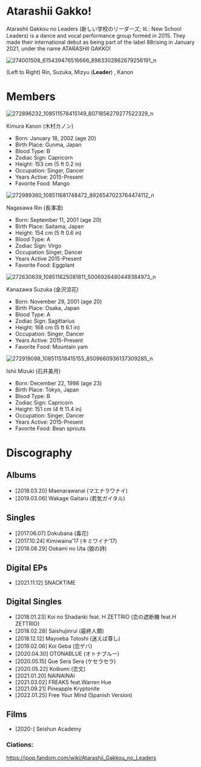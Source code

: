 # Atarashii Gakko! 
Atarashii Gakkou no Leaders (新しい学校のリーダーズ; lit.: New School Leaders) is a dance and vocal performance group formed in 2015.
They made their international debut as being part of the label 88rising in January 2021, under the name ATARASHII GAKKO!

![274001508_615439476516666_8983302862679256191_n](https://user-images.githubusercontent.com/101574910/159451472-68de8f3d-df73-4931-b157-e776ed311b38.jpg)

(Left to Right) Rin, Suzuka, Mizyu (**Leader**) , Kanon


# Members 


![272896232_108511578415149_8071856279277522329_n](https://user-images.githubusercontent.com/101574910/159457640-6cd44810-f2ac-488f-8d26-a1e37942b7ef.jpg)

Kimura Kanon (木村カノン) 
* Born: January 18, 2002 (age 20)
* Birth Place: Gunma, Japan
* Blood Type: B
* Zodiac Sign: Capricorn
* Height: 153 cm (5 ft 0.2 in)
* Occupation: Singer, Dancer
* Years Active: 2015-Present
* Favorite Food: Mango


![272989360_108511681748472_8926547023764474112_n](https://user-images.githubusercontent.com/101574910/159455753-ef79dad3-cfa1-4774-807c-750972d66b50.jpg)

Nagasawa Rin (長澤凛)
* Born: September 11, 2001 (age 20)
* Birth Place: Saitama, Japan
* Height: 154 cm (5 ft 0.6 in)
* Blood Type: A
* Zodiac Sign: Virgo
* Occupation Singer, Dancer
* Years Active 2015-Present
* Favorite Food: Eggplant


![272630639_108511625081811_5006926480449384973_n](https://user-images.githubusercontent.com/101574910/159456817-dae0e717-86b7-43c1-b65d-683d8e0d88f3.jpg)

Kanazawa Suzuka (金沢涼花)
* Born: November 29, 2001 (age 20)
* Birth Place: Osaka, Japan
* Blood Type: A
* Zodiac Sign: Sagittarius
* Height: 168 cm (5 ft 6.1 in)
* Occupation: Singer, Dancer
* Years Active: 2015-Present
* Favorite Food: Mountain yam


![272919098_108511518415155_8509660936137309285_n](https://user-images.githubusercontent.com/101574910/159458887-8b42b846-e2ba-46f4-9880-14bdf0b02764.jpg)

Ishii Mizuki (石井美月)
* Born: December 22, 1998 (age 23)
* Birth Place: Tokyo, Japan
* Blood Type: B
* Zodiac Sign: Capricorn
* Height: 151 cm (4 ft 11.4 in)
* Occupation: Singer, Dancer
* Years Active: 2015-Present
* Favorite Food: Bean sprouts


# Discography

## Albums
* [2018.03.20] Maenarawanai (マエナラワナイ)
* [2019.03.06] Wakage Gaitaru (若気ガイタル)

## Singles
* [2017.06.07] Dokubana (毒花)
* [2017.10.24] Kimiwaina'17 (キミワイナ'17)
* [2018.08.29] Ookami no Uta (狼の詩)

## Digital EPs
* [2021.11.12] SNACKTIME

## Digital Singles
* [2018.01.23] Koi no Shadanki feat. H ZETTRIO (恋の遮断機 feat.H ZETTRIO)
* [2018.02.28] Saishujinrui (最終人類)
* [2018.12.12] Mayoeba Totoshi (迷えば尊し)
* [2019.02.06] Koi Geba (恋ゲバ)
* [2020.04.30] OTONABLUE (オトナブルー)
* [2020.05.15] Que Sera Sera (ケセラセラ)
* [2020.05.22] Koibumi (恋文)
* [2021.01.20] NAINAINAI
* [2021.03.02] FREAKS feat.Warren Hue
* [2021.09.21] Pineapple Kryptonite
* [2022.01.25] Free Your Mind (Spanish Version)

## Films
* [2020-] Seishun Academy

### Ciations:
https://jpop.fandom.com/wiki/Atarashii_Gakkou_no_Leaders

